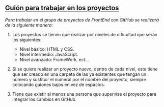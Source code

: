 ## <u>Guión para trabajar en los proyectos</u>

*Para trabajar en el grupo de proyectos de FrontEnd con GitHub se realizará de la siguiente manera:*

1. Los proyectos se tienen que realizar por niveles de dificultad que serán los siguientes:

	- Nivel básico: HTML y CSS.
	- Nivel intermedio: JavaScript.
	- Nivel avanzado: FrameWork, ect...


2. Si se quiere realizar un proyecto nuevo, dentro de cada nivel, este tiene que ser creado en  una carpeta de las ya existentes que tengan un número y sustituir el numeral por el nombre del proyecto, siempre colocando guiones bajos en vez de espacios.

3. Tiene que existir al menos una persona que supervise el proyecto para integrar los cambios en GitHub.